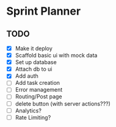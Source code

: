 # Sprint Planner

## TODO
- [x] Make it deploy
- [x] Scaffold basic ui with mock data
- [x] Set up database
- [x] Attach db to ui
- [x] Add auth
- [ ] Add task creation
- [ ] Error management
- [ ] Routing/Post page
- [ ] delete button (with server actions???)
- [ ] Analytics?
- [ ] Rate Limiting?
